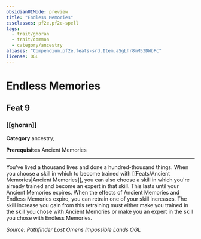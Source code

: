```yaml
---
obsidianUIMode: preview
title: "Endless Memories"
cssclasses: pf2e,pf2e-spell
tags:
  - trait/ghoran
  - trait/common
  - category/ancestry
aliases: "Compendium.pf2e.feats-srd.Item.aSgLhr8mM53DWbFc"
license: OGL
---
```

# Endless Memories
## Feat 9
### [[ghoran]]

**Category** ancestry; 



**Prerequisites** Ancient Memories
* * *
You've lived a thousand lives and done a hundred-thousand things. When you choose a skill in which to become trained with [[Feats/Ancient Memories|Ancient Memories]], you can also choose a skill in which you're already trained and become an expert in that skill. This lasts until your Ancient Memories expires. When the effects of Ancient Memories and Endless Memories expire, you can retrain one of your skill increases. The skill increase you gain from this retraining must either make you trained in the skill you chose with Ancient Memories or make you an expert in the skill you chose with Endless Memories.

*Source: Pathfinder Lost Omens Impossible Lands*
*OGL*
